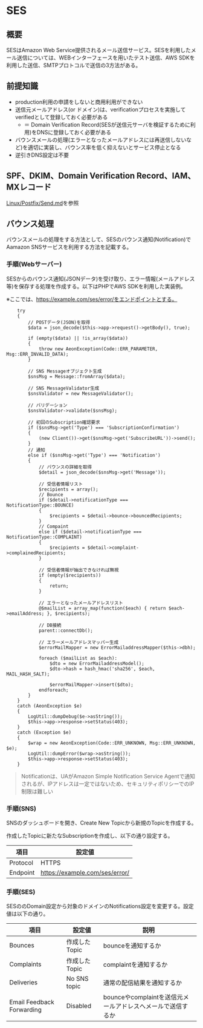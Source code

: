 # SES

## 概要

SESはAmazon Web Service提供されるメール送信サービス。SESを利用したメール送信については、WEBインターフェースを用いたテスト送信、AWS SDKを利用した送信、SMTPプロトコルで送信の3方法がある。

## 前提知識

* production利用の申請をしないと商用利用ができない
* 送信元メールアドレス(or ドメイン)は、verificationプロセスを実施してverifiedとして登録しておく必要がある
  * ＝ Domain Verification Record(SESが送信元サーバを検証するために利用)をDNSに登録しておく必要がある
* バウンスメールの処理(エラーとなったメールアドレスには再送信しないなど)を適切に実装し、バウンス率を低く抑えないとサービス停止となる
* 逆引きDNS設定は不要

## SPF、DKIM、Domain Verification Record、IAM、MXレコード

[Linux/Postfix/Send.md](/Linux/Postfix/Send.md)を参照

## バウンス処理

バウンスメールの処理をする方法として、SESのバウンス通知(Notification)でAamazon SNSサービスを利用する方法を記載する。

### 手順(Webサーバー)

SESからのバウンス通知(JSONデータ)を受け取り、エラー情報(メールアドレス等)を保存する処理を作成する。以下はPHPでAWS SDKを利用した実装例。

※ここでは、https://example.com/ses/error/をエンドポイントとする。

        try
    	{
	    	// POSTデータ(JSON)を取得
	    	$data = json_decode($this->app->request()->getBody(), true);
	
	    	if (empty($data) || !is_array($data))
	    	{
	    		throw new AeonException(Code::ERR_PARAMETER, Msg::ERR_INVALID_DATA);
	    	}
	    	
	    	// SNS Messageオブジェクト生成
	    	$snsMsg = Message::fromArray($data);
	    	
	    	// SNS MessageValidator生成
	    	$snsValidator = new MessageValidator();
	    	
	    	// バリデーション
	    	$snsValidator->validate($snsMsg);
	    	
	    	// 初回のSubscription確認要求
	    	if ($snsMsg->get('Type') === 'SubscriptionConfirmation')
	    	{
	    		(new Client())->get($snsMsg->get('SubscribeURL'))->send();
	    	}
	    	// 通知
	    	else if ($snsMsg->get('Type') === 'Notification')
	    	{
		    	// バウンスの詳細を取得
		    	$detail = json_decode($snsMsg->get('Message'));
		    	
		    	// 受信者情報リスト
		    	$recipients = array();
		    	// Bounce
		    	if ($detail->notificationType === NotificationType::BOUNCE)
		    	{
		    		$recipients = $detail->bounce->bouncedRecipients;
		    	}
		    	// Compaint
		    	else if ($detail->notificationType === NotificationType::COMPLAINT)
		    	{
		    		$recipients = $detail->complaint->complainedRecipients;
		    	}
		    	
		    	// 受信者情報が抽出できなければ無視
		    	if (empty($recipients))
		    	{
		    		return;
		    	}
		    	
		    	// エラーとなったメールアドレスリスト
		    	@$mailList = array_map(function($each) { return $each->emailAddress; }, $recipients);
		    	
		    	// DB接続
		    	parent::connectDb();
		    	
		    	// エラーメールアドレスマッパー生成
		    	$errorMailMapper = new ErrorMailaddressMapper($this->dbh);
		    	
		    	foreach ($mailList as $each):
		    		$dto = new ErrorMailaddressModel();
		    		$dto->hash = hash_hmac('sha256', $each, MAIL_HASH_SALT);
		    		
		    		$errorMailMapper->insert($dto);
		    	endforeach;
	    	}
    	}
    	catch (AeonException $e)
    	{
			LogUtil::dumpDebug($e->asString());
			$this->app->response->setStatus(403);
    	}
    	catch (Exception $e)
    	{
    		$wrap = new AeonException(Code::ERR_UNKNOWN, Msg::ERR_UNKNOWN, $e);
			LogUtil::dumpError($wrap->asString());
			$this->app->response->setStatus(403);
    	}

>Notificationは、UAがAmazon Simple Notification Service Agentで通知されるが、IPアドレスは一定ではないため、セキュリティポリシーでのIP制限は難しい

### 手順(SNS)

SNSのダッシュボードを開き、Create New Topicから新規のTopicを作成する。

作成したTopicに新たなSubscriptionを作成し、以下の通り設定する。

| 項目 | 設定値 |
| - | - |
| Protocol | HTTPS |
| Endpoint | https://example.com/ses/error/ | 

### 手順(SES)

SESののDomain設定から対象のドメインのNotifications設定を変更する。設定値は以下の通り。

| 項目 | 設定値 | 説明 |
| - | - | - |
| Bounces | 作成したTopic | bounceを通知するか |
| Complaints | 作成したTopic | complaintを通知するか |
| Deliveries | No SNS topic | 通常の配信結果を通知するか |
| Email Feedback Forwarding | Disabled | bounceやcomplaintを送信元メールアドレスへメールで送信するか |